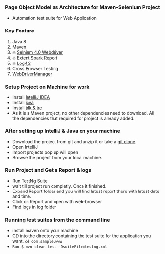 ### Page Object Model as Architecture for Maven-Selenium Project
- Automation test suite for Web Application

### Key Feature
1. Java 8
2. Maven
3. :fire: [Selnium 4.0 Webdriver](https://www.selenium.dev/maven/)
4. :fire: [Extent Spark Report](https://github.com/extent-framework/extentreports-java/wiki/A-Complete-Example) 
5. :fire: [Log4j2](https://logging.apache.org/log4j/2.x/manual/configuration.html)
6. Cross Browser Testing
7. [WebDriverManager](https://github.com/bonigarcia/webdrivermanager)

### Setup Project on Machine for work 

- Install [IntelliJ IDEA](https://www.jetbrains.com/idea/)
- Install [java](https://www.java.com/en/download/help/mac_10_10.xml) 
- Install [jdk & jre](https://docs.aws.amazon.com/corretto/latest/corretto-8-ug/downloads-list.html)
- As it is a Maven project, no other dependencies need to download. All the dependencies that required for project is already added.


### After setting up IntelliJ & Java on your machine 

- Download the project from git and unzip it or take a [git clone](https://www.atlassian.com/git/tutorials/setting-up-a-repository/git-clone).
- Open IntelliJ
- Import projects pop up will open
- Browse the project from your local machine.


### Run Project and Get a Report & logs

- Run TestNg Suite
- wait till project run completly. Once it finished.
- Expand Report folder and you will find latest report there with latest date and time.
- Click on Report and open with web-browser
- Find logs in log folder

### Running test suites from the command line

- install maven onto your machine
- CD into the directory containing the test suite for the application you want. `cd com.sample.www`
- `Run $ mvn clean test -DsuiteFile=testng.xml`
